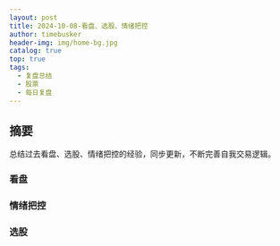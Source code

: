 ```yaml
---
layout: post
title: 2024-10-08-看盘、选股、情绪把控
author: timebusker
header-img: img/home-bg.jpg
catalog: true
top: true
tags:
  - 复盘总结
  - 股票
  - 每日复盘
---
```

## 摘要
总结过去看盘、选股、情绪把控的经验，同步更新，不断完善自我交易逻辑。

### 看盘




### 情绪把控




### 选股











